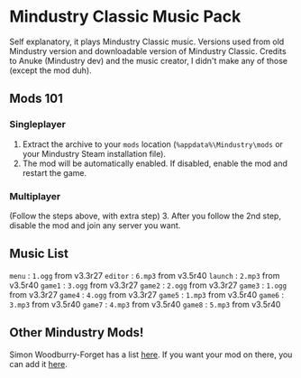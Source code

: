 # Mindustry Classic Music Pack
Self explanatory, it plays Mindustry Classic music. Versions used from old Mindustry version and downloadable version of Mindustry Classic.
Credits to Anuke (Mindustry dev) and the music creator, I didn't make any of those (except the mod duh).

## Mods 101

### Singleplayer
1. Extract the archive to your `mods` location (`%appdata%\Mindustry\mods` or your Mindustry Steam installation file).
2. The mod will be automatically enabled. If disabled, enable the mod and restart the game.

### Multiplayer
(Follow the steps above, with extra step)
3. After you follow the 2nd step, disable the mod and join any server you want.

## Music List

`menu`		: `1.ogg` from v3.3r27
`editor`	: `6.mp3` from v3.5r40
`launch`	: `2.mp3` from v3.5r40
`game1`		: `3.ogg` from v3.3r27
`game2`		: `2.ogg` from v3.3r27
`game3`		: `1.ogg` from v3.3r27
`game4`		: `4.ogg` from v3.3r27
`game5`		: `1.mp3` from v3.5r40
`game6`		: `3.mp3` from v3.5r40
`game7`		: `4.mp3` from v3.5r40
`game8`		: `5.mp3` from v3.5r40

## Other Mindustry Mods!

Simon Woodburry-Forget has a list [here](https://simonwoodburyforget.github.io/mindustry-mods/).
If you want your mod on there, you can add it [here](https://github.com/SimonWoodburyForget/mindustry-mods/blob/master/CONTRIBUTING.md#adding-mods-to-the-listing).
